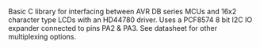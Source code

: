 Basic C library for interfacing between AVR DB series MCUs and 16x2 character type LCDs with an HD44780 driver.
Uses a PCF8574 8 bit I2C IO expander connected to pins PA2 & PA3. See datasheet for other multiplexing options.
